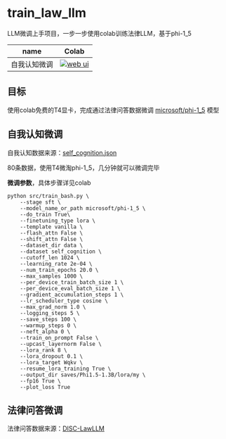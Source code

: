 train_law_llm
==============

LLM微调上手项目，一步一步使用colab训练法律LLM，基于phi-1_5

| name | Colab |
| --- | --- |
自我认知微调 | [![web ui](https://img.shields.io/badge/✏️-Colab-important)](https://colab.research.google.com/drive/1in_tXBkewd5FivNTOn-B6Za_WjRyHL4r#scrollTo=h43G1zhf7msU&forceEdit=true&sandboxMode=true)



## 目标
使用colab免费的T4显卡，完成通过法律问答数据微调 [microsoft/phi-1_5](https://huggingface.co/microsoft/phi-1_5) 模型  


## 自我认知微调
自我认知数据来源：[self_cognition.json](https://github.com/hiyouga/LLaMA-Factory/blob/main/data/self_cognition.json)  

80条数据，使用T4微淘phi-1_5，几分钟就可以微调完毕  

**微调参数**，具体步骤详见colab
```
python src/train_bash.py \
    --stage sft \
    --model_name_or_path microsoft/phi-1_5 \
    --do_train True\
    --finetuning_type lora \
    --template vanilla \
    --flash_attn False \
    --shift_attn False \
    --dataset_dir data \
    --dataset self_cognition \
    --cutoff_len 1024 \
    --learning_rate 2e-04 \
    --num_train_epochs 20.0 \
    --max_samples 1000 \
    --per_device_train_batch_size 1 \
    --per_device_eval_batch_size 1 \
    --gradient_accumulation_steps 1 \
    --lr_scheduler_type cosine \
    --max_grad_norm 1.0 \
    --logging_steps 5 \
    --save_steps 100 \
    --warmup_steps 0 \
    --neft_alpha 0 \
    --train_on_prompt False \
    --upcast_layernorm False \
    --lora_rank 8 \
    --lora_dropout 0.1 \
    --lora_target Wqkv \
    --resume_lora_training True \
    --output_dir saves/Phi1.5-1.3B/lora/my \
    --fp16 True \
    --plot_loss True
```

## 法律问答微调
法律问答数据来源：[DISC-LawLLM](https://github.com/FudanDISC/DISC-LawLLM)
```
```


